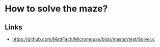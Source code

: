 # How to solve the maze?

## Links

- https://github.com/MattFach/Micromouse/blob/master/test/Solver.c

